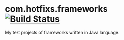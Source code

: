 # com.hotfixs.frameworks [![Build Status](https://travis-ci.org/junwei-wang/com.hotfixs.frameworks.svg?branch=master)](https://travis-ci.org/junwei-wang/com.hotfixs.frameworks)
My test projects of frameworks written in Java language.
